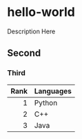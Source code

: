 # hello-world
Description Here

## Second
### Third

| Rank | Languages |
|---:|---------|
|1|Python|
|2|C++|
|3|Java|
